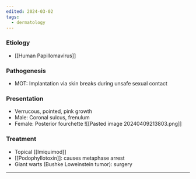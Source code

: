 ```yaml
---
edited: 2024-03-02
tags:
  - dermatology
---
```

### Etiology
- [[Human Papillomavirus]] 
### Pathogenesis
- MOT: Implantation via skin breaks during unsafe sexual contact
### Presentation
- Verrucous, pointed, pink growth
- Male: Coronal sulcus, frenulum
- Female: Posterior fourchette
![[Pasted image 20240409213803.png]]
### Treatment
- Topical [[Imiquimod]]
- [[Podophyllotoxin]]: causes metaphase arrest
- Giant warts (Bushke Loweinstein tumor): surgery

---
